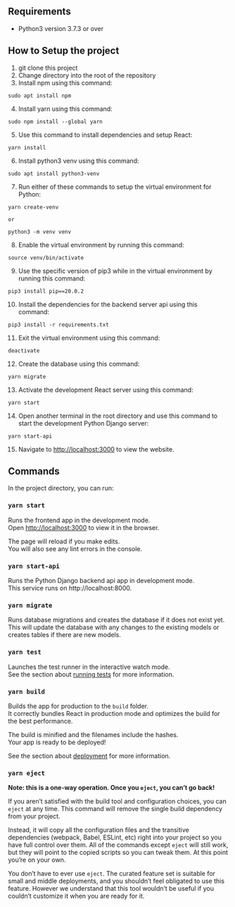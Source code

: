 
## Requirements
- Python3 version 3.7.3 or over

## How to Setup the project

1. git clone this project
2. Change directory into the root of the repository
3. Install npm using this command:

```
sudo apt install npm
```

4. Install yarn using this command:

```
sudo npm install --global yarn
```

5. Use this command to install dependencies and setup React:

```
yarn install
```

6. Install python3 venv using this command:

```
sudo apt install python3-venv
```

7. Run either of these commands to setup the virtual environment for Python:

```
yarn create-venv

or

python3 -m venv venv
```

8. Enable the virtual environment by running this command:

```
source venv/bin/activate
```

9. Use the specific version of pip3 while in the virtual environment by running this command:

```
pip3 install pip==20.0.2
```

10. Install the dependencies for the backend server api using this command:

```
pip3 install -r requirements.txt
```

11. Exit the virtual environment using this command:

```
deactivate
```

12. Create the database using this command:

```
yarn migrate
```

13. Activate the development React server using this command:

```
yarn start
```

14. Open another terminal in the root directory and use this command to start the development Python Django server:

```
yarn start-api
```

15. Navigate to [http://localhost:3000](http://localhost:3000) to view the website.

## Commands

In the project directory, you can run:

### `yarn start`

Runs the frontend app in the development mode.\
Open [http://localhost:3000](http://localhost:3000) to view it in the browser.

The page will reload if you make edits.\
You will also see any lint errors in the console.

### `yarn start-api`

Runs the Python Django backend api app in development mode.\
This service runs on http://localhost:8000.

### `yarn migrate`

Runs database migrations and creates the database if it does not exist yet.\
This will update the database with any changes to the existing models or creates tables if there are new models.

### `yarn test`

Launches the test runner in the interactive watch mode.\
See the section about [running tests](https://facebook.github.io/create-react-app/docs/running-tests) for more information.

### `yarn build`

Builds the app for production to the `build` folder.\
It correctly bundles React in production mode and optimizes the build for the best performance.

The build is minified and the filenames include the hashes.\
Your app is ready to be deployed!

See the section about [deployment](https://facebook.github.io/create-react-app/docs/deployment) for more information.

### `yarn eject`

**Note: this is a one-way operation. Once you `eject`, you can’t go back!**

If you aren’t satisfied with the build tool and configuration choices, you can `eject` at any time. This command will remove the single build dependency from your project.

Instead, it will copy all the configuration files and the transitive dependencies (webpack, Babel, ESLint, etc) right into your project so you have full control over them. All of the commands except `eject` will still work, but they will point to the copied scripts so you can tweak them. At this point you’re on your own.

You don’t have to ever use `eject`. The curated feature set is suitable for small and middle deployments, and you shouldn’t feel obligated to use this feature. However we understand that this tool wouldn’t be useful if you couldn’t customize it when you are ready for it.
